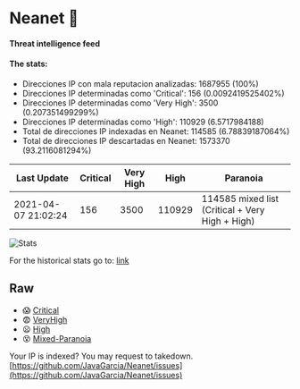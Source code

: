# Neanet :hocho:
#### Threat intelligence feed
#### The stats:

- Direcciones IP con mala reputacion analizadas: 1687955 (100%)
- Direcciones IP determinadas como 'Critical':  156 (0.0092419525402%)
- Direcciones IP determinadas como 'Very High':  3500 (0.207351499299%)
- Direcciones IP determinadas como 'High':  110929 (6.5717984188)
- Total de direcciones IP indexadas en Neanet:  114585 (6.78839187064%)
- Total de direcciones IP descartadas en Neanet:  1573370 (93.2116081294%)

| Last Update | Critical | Very High | High | Paranoia |
| --- | --- | --- | --- | --- |
| 2021-04-07 21:02:24 | 156 | 3500 | 110929 | 114585 mixed list (Critical + Very High + High)|

![Stats](https://docs.google.com/spreadsheets/d/e/2PACX-1vSnaNMIXVabIpDJjufMlzH7poXnshF3mgd8Is1g9ytUEzVsP5my4Trn8f-xkoLLQ38xpL3HtmUexLo6/pubchart?oid=501124687&format=image)

For the historical stats go to: [link](/stats.csv)
## Raw
- :scream: [Critical](https://raw.githubusercontent.com/JavaGarcia/Neanet/master/blacklists/neanet_critical.txt)
- :fearful: [VeryHigh](https://raw.githubusercontent.com/JavaGarcia/Neanet/master/blacklists/neanet_veryHigh.txtt)
- :frowning: [High](https://raw.githubusercontent.com/JavaGarcia/Neanet/master/blacklists/neanet_high.txt)
- :dizzy_face: [Mixed-Paranoia](https://raw.githubusercontent.com/JavaGarcia/Neanet/master/blacklists/neanet_all.txt)


Your IP is indexed? You may request to takedown. [https://github.com/JavaGarcia/Neanet/issues](https://github.com/JavaGarcia/Neanet/issues)



















































































































































































































































































































































































































































































































































































































































































































































































































































































































































































































































































































































































































































































































































































































































































































































































































































































































































































































































































































































































































































































































































































































































































































































































































































































































































































































































































































































































































































































































































































































































































































































































































































































































































































































































































































































































































































































































































































































































































































































































































































































































































































































































































































































































































































































































































































































































































































































































































































































































































































































































































































































































































































































































































































































































































































































































































































